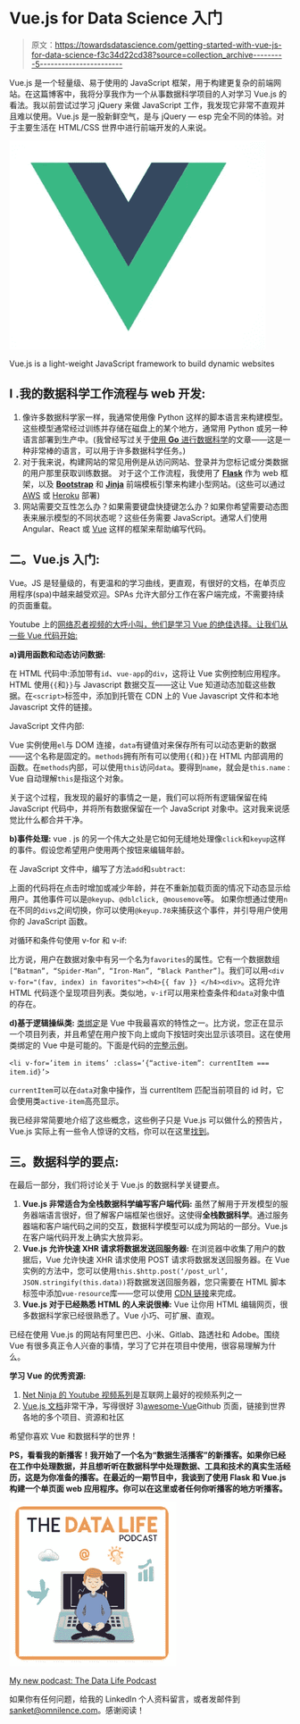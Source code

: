# Vue.js for Data Science 入门

> 原文：<https://towardsdatascience.com/getting-started-with-vue-js-for-data-science-f3c34d22cd38?source=collection_archive---------5----------------------->

Vue.js 是一个轻量级、易于使用的 JavaScript 框架，用于构建更复杂的前端网站。在这篇博客中，我将分享我作为一个从事数据科学项目的人对学习 Vue.js 的看法。我以前尝试过学习 jQuery 来做 JavaScript 工作，我发现它非常不直观并且难以使用。Vue.js 是一股新鲜空气，是与 jQuery — esp 完全不同的体验。对于主要生活在 HTML/CSS 世界中进行前端开发的人来说。

![](img/bc88d9b25be86945e43cb36d69a7f62a.png)

Vue.js is a light-weight JavaScript framework to build dynamic websites

## I .我的数据科学工作流程与 web 开发:

1.  像许多数据科学家一样，我通常使用像 Python 这样的脚本语言来构建模型。这些模型通常经过训练并存储在磁盘上的某个地方，通常用 Python 或另一种语言部署到生产中。(我曾经写过关于[使用 **Go** 进行数据科学](/moving-to-go-from-python-9ebbd9a8aec4)的文章——这是一种非常棒的语言，可以用于许多数据科学任务。)
2.  对于我来说，构建网站的常见用例是从访问网站、登录并为您标记或分类数据的用户那里获取训练数据。
    对于这个工作流程，我使用了 [**Flask**](http://flask.pocoo.org/) 作为 web 框架，以及 [**Bootstrap**](https://getbootstrap.com/docs/4.0/getting-started/introduction/) 和 [**Jinja**](http://jinja.pocoo.org/) 前端模板引擎来构建小型网站。(这些可以通过 [AWS](https://medium.com/@rodkey/deploying-a-flask-application-on-aws-a72daba6bb80) 或 [Heroku](https://devcenter.heroku.com/articles/getting-started-with-python) 部署)
3.  网站需要交互性怎么办？如果需要键盘快捷键怎么办？如果你希望需要动态图表来展示模型的不同状态呢？这些任务需要 JavaScript。通常人们使用 Angular、React 或 [Vue](https://vuejs.org/) 这样的框架来帮助编写代码。

## 二。Vue.js 入门:

Vue。JS 是轻量级的，有更温和的学习曲线，更直观，有很好的文档，在单页应用程序(spa)中越来越受欢迎。SPAs 允许大部分工作在客户端完成，不需要持续的页面重载。

Youtube 上的[网络忍者视频的大呼小叫，他们是学习 Vue 的绝佳选择。让我们从一些 Vue 代码开始:](https://www.youtube.com/watch?v=5LYrN_cAJoA&list=PL4cUxeGkcC9gQcYgjhBoeQH7wiAyZNrYa)

**a)调用函数和动态访问数据:**

在 HTML 代码中:添加带有`id`、`vue-app`的`div`，这将让 Vue 实例控制应用程序。HTML 使用`{{`和`}}`与 Javascript 数据交互——这让 Vue 知道动态加载这些数据。在`<script>`标签中，添加到托管在 CDN 上的 Vue Javascript 文件和本地 Javascript 文件的链接。

JavaScript 文件内部:

Vue 实例使用`el`与 DOM 连接，`data`有键值对来保存所有可以动态更新的数据——这个名称是固定的。`methods`拥有所有可以使用`{{`和`}}`在 HTML 内部调用的函数。在`methods`内部，可以使用`this`访问`data`。要得到`name`，就会是`this.name` : Vue 自动理解`this`是指这个对象。

关于这个过程，我发现的最好的事情之一是，我们可以将所有逻辑保留在纯 JavaScript 代码中，并将所有数据保留在一个 JavaScript 对象中。这对我来说感觉比什么都合并干净。

**b)事件处理:** vue . js 的另一个伟大之处是它如何无缝地处理像`click`和`keyup`这样的事件。假设您希望用户使用两个按钮来编辑年龄。

在 JavaScript 文件中，编写了方法`add`和`subtract`:

上面的代码将在点击时增加或减少年龄，并在不重新加载页面的情况下动态显示给用户。其他事件可以是`@keyup`、`@dblclick, @mousemove`等。
如果你想通过使用`n`在不同的`divs`之间切换，你可以使用`@keyup.78`来捕获这个事件，并引导用户使用你的 JavaScript 函数。

对循环和条件句使用 v-for 和 v-if:

比方说，用户在数据对象中有另一个名为`favorites`的属性。它有一个数据数组`[“Batman”, “Spider-Man”, “Iron-Man”, “Black Panther”]`。我们可以用`<div v-for="(fav, index) in favorites"><h4>{{ fav }} </h4><div>`。这将允许 HTML 代码逐个呈现项目列表。类似地，`v-if`可以用来检查条件和`data`对象中值的存在。

**d)基于逻辑操纵类:** [类绑定](https://vuejs.org/v2/guide/class-and-style.html)是 Vue 中我最喜欢的特性之一。比方说，您正在显示一个项目列表，并且希望在用户按下向上或向下按钮时突出显示该项目。这在使用类绑定的 Vue 中是可能的。下面是代码的[完整示例](https://jsfiddle.net/mnahara/7bmquu1e/12/)。

```
<li v-for=’item in items’ :class=’{“active-item”: currentItem === item.id}’>
```

`currentItem`可以在`data`对象中操作，当 currentItem 匹配当前项目的 id 时，它会使用类`active-item`高亮显示。

我已经非常简要地介绍了这些概念，这些例子只是 Vue.js 可以做什么的预告片，Vue.js 实际上有一些令人惊讶的文档，你可以在这里[找到](https://vuejs.org/v2/guide/)。

## 三。数据科学的要点:

在最后一部分，我们将讨论关于 Vue.js 的数据科学关键要点。

1.  **Vue.js 非常适合为全栈数据科学编写客户端代码:**
    虽然了解用于开发模型的服务器端语言很好，但了解客户端框架也很好。这使得**全栈数据科学**。通过服务器端和客户端代码之间的交互，数据科学模型可以成为网站的一部分。Vue.js 在客户端代码开发上确实大放异彩。
2.  **Vue.js 允许快速 XHR 请求将数据发送回服务器:** 在浏览器中收集了用户的数据后，Vue 允许快速 XHR 请求使用 POST 请求将数据发送回服务器。在 Vue 实例的方法中，您可以使用`this.$http.post(‘/post_url’, JSON.stringify(this.data))`将数据发送回服务器，您只需要在 HTML 脚本标签中添加`vue-resource`库——您可以使用 [CDN 链接](https://cdnjs.com/libraries/vue-resource)来完成。
3.  **Vue.js 对于已经熟悉 HTML 的人来说很棒:** Vue 让你用 HTML 编辑网页，很多数据科学家已经很熟悉了。Vue 小巧、可扩展、直观。

已经在使用 Vue.js 的网站有阿里巴巴、小米、Gitlab、路透社和 Adobe。围绕 Vue 有很多真正令人兴奋的事情，学习了它并在项目中使用，很容易理解为什么。

**学习 Vue 的优秀资源:**
1) [Net Ninja 的 Youtube 视频系列](https://www.youtube.com/watch?v=5LYrN_cAJoA&list=PL4cUxeGkcC9gQcYgjhBoeQH7wiAyZNrYa)是互联网上最好的视频系列之一
2) [Vue.js 文档](https://vuejs.org/v2/guide/)非常干净，写得很好
3)[awesome-Vue](https://github.com/vuejs/awesome-vue)Github 页面，链接到世界各地的多个项目、资源和社区

希望你喜欢 Vue 和数据科学的世界！

**PS，看看我的新播客！我开始了一个名为“数据生活播客”的新播客。如果你已经在工作中处理数据，并且想听听在数据科学中处理数据、工具和技术的真实生活经历，这是为你准备的播客。在最近的一期节目中，我谈到了使用 Flask 和 Vue.js 构建一个单页面 web 应用程序。你可以在这里或者任何你听播客的地方听播客。**

![](img/3273df6c62f01c59472584e3a3a20976.png)

[My new podcast: The Data Life Podcast](https://link.chtbl.com/d8Cg-H7N)

如果你有任何问题，给我的 LinkedIn 个人资料留言，或者发邮件到 sanket@omnilence.com。感谢阅读！